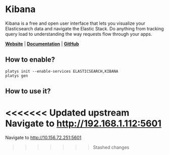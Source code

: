 # Kibana

Kibana is a free and open user interface that lets you visualize your Elasticsearch data and navigate the Elastic Stack. Do anything from tracking query load to understanding the way requests flow through your apps.

**[Website](https://www.elastic.co/kibana/)** | **[Documentation](https://www.elastic.co/guide/en/kibana/current/index.html)** | **[GitHub](https://github.com/elastic/kibana)**

## How to enable?

```
platys init --enable-services ELASTICSEARCH,KIBANA
platys gen
```

## How to use it?

<<<<<<< Updated upstream
Navigate to <http://192.168.1.112:5601>
=======
Navigate to <http://10.156.72.251:5601>
>>>>>>> Stashed changes
